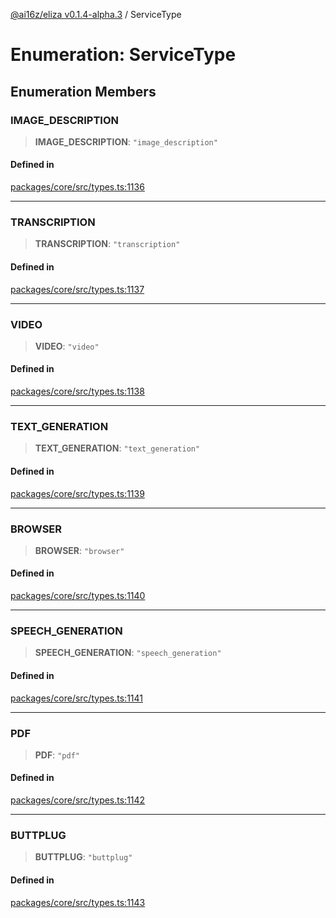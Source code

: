 [@ai16z/eliza v0.1.4-alpha.3](../index.md) / ServiceType

# Enumeration: ServiceType

## Enumeration Members

### IMAGE\_DESCRIPTION

> **IMAGE\_DESCRIPTION**: `"image_description"`

#### Defined in

[packages/core/src/types.ts:1136](https://github.com/Sifchain/sa-eliza/blob/main/packages/core/src/types.ts#L1136)

***

### TRANSCRIPTION

> **TRANSCRIPTION**: `"transcription"`

#### Defined in

[packages/core/src/types.ts:1137](https://github.com/Sifchain/sa-eliza/blob/main/packages/core/src/types.ts#L1137)

***

### VIDEO

> **VIDEO**: `"video"`

#### Defined in

[packages/core/src/types.ts:1138](https://github.com/Sifchain/sa-eliza/blob/main/packages/core/src/types.ts#L1138)

***

### TEXT\_GENERATION

> **TEXT\_GENERATION**: `"text_generation"`

#### Defined in

[packages/core/src/types.ts:1139](https://github.com/Sifchain/sa-eliza/blob/main/packages/core/src/types.ts#L1139)

***

### BROWSER

> **BROWSER**: `"browser"`

#### Defined in

[packages/core/src/types.ts:1140](https://github.com/Sifchain/sa-eliza/blob/main/packages/core/src/types.ts#L1140)

***

### SPEECH\_GENERATION

> **SPEECH\_GENERATION**: `"speech_generation"`

#### Defined in

[packages/core/src/types.ts:1141](https://github.com/Sifchain/sa-eliza/blob/main/packages/core/src/types.ts#L1141)

***

### PDF

> **PDF**: `"pdf"`

#### Defined in

[packages/core/src/types.ts:1142](https://github.com/Sifchain/sa-eliza/blob/main/packages/core/src/types.ts#L1142)

***

### BUTTPLUG

> **BUTTPLUG**: `"buttplug"`

#### Defined in

[packages/core/src/types.ts:1143](https://github.com/Sifchain/sa-eliza/blob/main/packages/core/src/types.ts#L1143)
